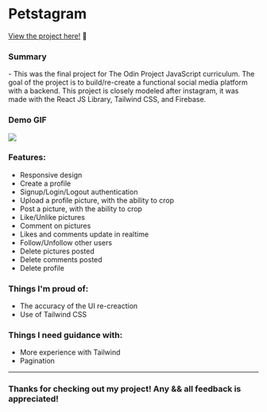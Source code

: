 # Petstagram 

<p><a href="https://kfig21.github.io/instagram_clone/" target="_blank" rel="noopener noreferrer">View the project here!</a> 👀</p>

<h3>Summary</h3>
<p>- This was the final project for The Odin Project JavaScript curriculum. The goal of the project is to build/re-create a functional social media platform with a backend. This project is closely modeled after instagram, it was made with the React JS Library, Tailwind CSS, and Firebase.</p>

<h3>Demo GIF</h3>

![](readmeGIF.gif)

 <h3>Features:</h3>
 <ul>
  <li>Responsive design</li>
  <li>Create a profile</li>
  <li>Signup/Login/Logout authentication</li>
  <li>Upload a profile picture, with the ability to crop</li>
  <li>Post a picture, with the ability to crop</li>
  <li>Like/Unlike pictures</li>
  <li>Comment on pictures</li>
  <li>Likes and comments update in realtime</li>
  <li>Follow/Unfollow other users</li>
  <li>Delete pictures posted</li>
  <li>Delete comments posted</li>
  <li>Delete profile</li>
 </ul>

<h3> Things I'm proud of: </h3>

<ul>
 <li>The accuracy of the UI re-creaction</li>
 <li>Use of Tailwind CSS</li>
</ul>

<h3> Things I need guidance with: </h3>

- More experience with Tailwind
- Pagination

-----------------------------

<h3>Thanks for checking out my project! Any && all feedback is appreciated!</h3>
